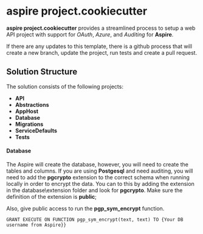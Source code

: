 # aspire project.cookiecutter

**aspire project.cookiecutter** provides a streamlined process to setup a web API project with support for *OAuth*, *Azure*, and *Auditing* for **Aspire**.  

If there are any updates to this template, there is a github process that will create a new branch, update the project, run tests and create a pull request.

## Solution Structure

The solution consists of the following projects:

- **API**
- **Abstractions**
- **AppHost**
- **Database**
- **Migrations**
- **ServiceDefaults**
- **Tests**

#### Database

The Aspire will create the database, however, you will need to create the tables and columns.  If you are using **Postgesql** and need auditing, you will need to add the **pgcrypto** extension to the correct schema when running locally in order to encrypt the data.  You can to this by adding the extension in the database\extension folder and look for **pgcrypto**.  Make sure the definition of the extension is **public**;

Also, give public access to run the **pgp_sym_encrypt** function.

`GRANT EXECUTE ON FUNCTION pgp_sym_encrypt(text, text) TO {Your DB username from Aspire}}`